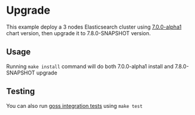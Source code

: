 # Upgrade

This example deploy a 3 nodes Elasticsearch cluster using [7.0.0-alpha1][] chart
version, then upgrade it to 7.8.0-SNAPSHOT version.


## Usage

Running `make install` command will do both 7.0.0-alpha1 install and 7.8.0-SNAPSHOT
upgrade


## Testing

You can also run [goss integration tests][] using `make test`


[7.0.0-alpha1]: https://github.com/elastic/helm-charts/releases/tag/7.0.0-alpha1
[goss integration tests]: https://github.com/elastic/helm-charts/tree/7.x/elasticsearch/examples/upgrade/test/goss.yaml
